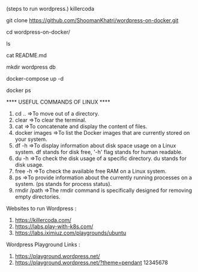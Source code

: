 (steps to run wordpress.)
killercoda 
 

git clone https://github.com/ShoomanKhatri/wordpress-on-docker.git

cd wordpress-on-docker/

ls

cat README.md

 mkdir wordpress db

docker-compose up -d

docker ps


**** USEFUL COMMANDS OF LINUX ****
1. cd ..              =>To move out of a directory.
2. clear               =>To clear the terminal.
3. cat                =>To concatenate and display the content of files.
4. docker images      =>To list the Docker images that are currently stored on your system.
5. df -h              =>To display information about disk space usage on a Linux system. df stands for disk free, '-h' flag stands for human readable.
6. du -h              =>To check the disk usage of a specific directory. du stands for disk usage.
7. free -h            =>To check the available free RAM on a Linux system.
8. ps                 =>To provide information about the currently running processes on a system. (ps stands for process status).
9. rmdir /path        =>The rmdir command is specifically designed for removing empty directories.


Websites to run Wordpress :
1. https://killercoda.com/
2. https://labs.play-with-k8s.com/
3. https://labs.iximiuz.com/playgrounds/ubuntu

Wordpress Playground Links :
1.  https://playground.wordpress.net/
2.  https://playground.wordpress.net/?theme=pendant
   12345678

